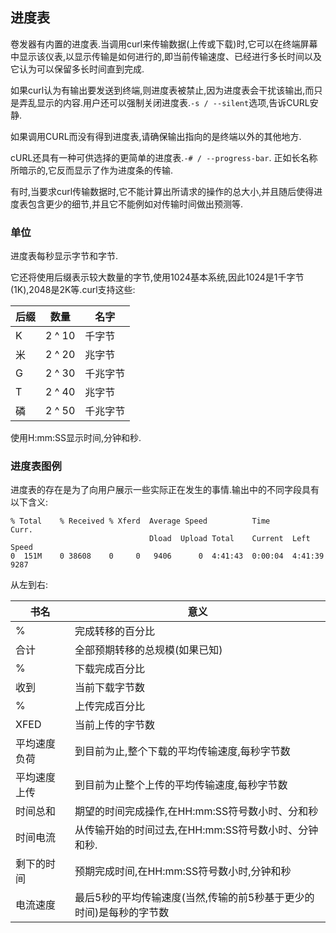 
## 进度表

卷发器有内置的进度表.当调用curl来传输数据(上传或下载)时,它可以在终端屏幕中显示该仪表,以显示传输是如何进行的,即当前传输速度、已经进行多长时间以及它认为可以保留多长时间直到完成.

如果curl认为有输出要发送到终端,则进度表被禁止,因为进度表会干扰该输出,而只是弄乱显示的内容.用户还可以强制关闭进度表.`-s / --silent`选项,告诉CURL安静.

如果调用CURL而没有得到进度表,请确保输出指向的是终端以外的其他地方.

cURL还具有一种可供选择的更简单的进度表.`-# / --progress-bar`. 正如长名称所暗示的,它反而显示了作为进度条的传输.

有时,当要求curl传输数据时,它不能计算出所请求的操作的总大小,并且随后使得进度表包含更少的细节,并且它不能例如对传输时间做出预测等.

### 单位

进度表每秒显示字节和字节.

它还将使用后缀表示较大数量的字节,使用1024基本系统,因此1024是1千字节(1K),2048是2K等.curl支持这些:

| 后缀  | 数量     | 名字   |
| --- | ------ | ---- |
| K   | 2 ^ 10 | 千字节  |
| 米   | 2 ^ 20 | 兆字节  |
| G   | 2 ^ 30 | 千兆字节 |
| T   | 2 ^ 40 | 兆字节  |
| 磷   | 2 ^ 50 | 千兆字节 |

使用H:mm:SS显示时间,分钟和秒.

### 进度表图例

进度表的存在是为了向用户展示一些实际正在发生的事情.输出中的不同字段具有以下含义:

```
% Total    % Received % Xferd  Average Speed          Time             Curr.
                               Dload  Upload Total    Current  Left    Speed
0  151M    0 38608    0     0   9406      0  4:41:43  0:00:04  4:41:39  9287
```

从左到右:

| 书名     | 意义                                   |
| ------ | ------------------------------------ |
| %      | 完成转移的百分比                             |
| 合计     | 全部预期转移的总规模(如果已知)                     |
| %      | 下载完成百分比                              |
| 收到     | 当前下载字节数                              |
| %      | 上传完成百分比                              |
| XFED   | 当前上传的字节数                             |
| 平均速度负荷 | 到目前为止,整个下载的平均传输速度,每秒字节数              |
| 平均速度上传 | 到目前为止整个上传的平均传输速度,每秒字节数               |
| 时间总和   | 期望的时间完成操作,在HH:mm:SS符号数小时、分和秒         |
| 时间电流   | 从传输开始的时间过去,在HH:mm:SS符号数小时、分钟和秒.      |
| 剩下的时间  | 预期完成时间,在HH:mm:SS符号数小时,分钟和秒           |
| 电流速度   | 最后5秒的平均传输速度(当然,传输的前5秒基于更少的时间)是每秒的字节数 |
